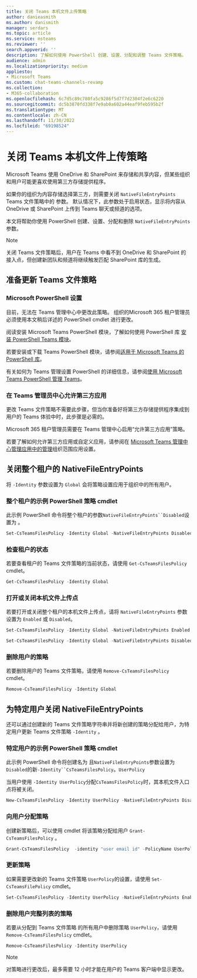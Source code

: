 ```yaml
---
title: 关闭 Teams 本机文件上传策略
author: danieasmith
ms.author: danismith
manager: serdars
ms.topic: article
ms.service: msteams
ms.reviewer: ''
search.appverid: ''
description: 了解如何使用 PowerShell 创建、设置、分配和调整 Teams 文件策略。
audience: admin
ms.localizationpriority: medium
appliesto:
- Microsoft Teams
ms.custom: chat-teams-channels-revamp
ms.collection:
- M365-collaboration
ms.openlocfilehash: 6c7d5c89c780fa5c9286f5d7f7d2304f2e6c6220
ms.sourcegitcommit: dc5b3870fd338f7e9ab0a602a44eaf9feb595b2f
ms.translationtype: MT
ms.contentlocale: zh-CN
ms.lasthandoff: 11/30/2022
ms.locfileid: "69198524"
---
```

# <a name="turn-off-teams-native-file-upload-policy"></a>关闭 Teams 本机文件上传策略

Microsoft Teams 使用 OneDrive 和 SharePoint 来存储和共享内容，但某些组织和用户可能更喜欢使用第三方存储提供程序。  

如果你的组织为内容存储选择第三方，则需要关闭 `NativeFileEntryPoints` Teams 文件策略中的 参数。 默认情况下，此参数处于启用状态，显示将内容从 OneDrive 或 SharePoint 上传到 Teams 聊天或频道的选项。

本文将帮助你使用 PowerShell 创建、设置、分配和删除 `NativeFileEntryPoints` 参数。

>[!NOTE]
>关闭 Teams 文件策略后，用户在 Teams 中看不到 OneDrive 和 SharePoint 的接入点，但创建新团队和频道将继续触发匹配 SharePoint 库的生成。

## <a name="prepare-to-update-the-teams-files-policy"></a>准备更新 Teams 文件策略

### <a name="set-up-microsoft-powershell"></a>Microsoft PowerShell 设置

目前，无法在 Teams 管理中心中更改此策略。 组织的Microsoft 365 租户管理员必须使用本文稍后详述的 PowerShell cmdlet 进行更改。

阅读安装 Microsoft Teams PowerShell 模块，了解如何使用 PowerShell 库 [安装 PowerShell Teams 模块](teams-powershell-install.md)。

若要安装或下载 Teams PowerShell 模块，请参阅[适用于 Microsoft Teams 的 PowerShell 库](https://www.powershellgallery.com/packages/MicrosoftTeams/3.0.0)。

有关如何为 Teams 管理设置 PowerShell 的详细信息，请参阅[使用 Microsoft Teams PowerShell 管理 Teams](teams-powershell-managing-teams.md)。

### <a name="allow-third-party-apps-in-teams-admin-center"></a>在 Teams 管理员中心允许第三方应用

更改 Teams 文件策略不需要此步骤，但当你准备好将第三方存储提供程序集成到用户的 Teams 体验中时，此步骤是必需的。

Microsoft 365 租户管理员需要在 Teams 管理中心启用“允许第三方应用”策略。

若要了解如何允许第三方应用或自定义应用，请参阅在 [Microsoft Teams 管理中心管理应用中的管理](/microsoftteams/manage-apps#manage-org-wide-app-settings)组织范围应用设置。

## <a name="turn-off-nativefileentrypoints-for-your-entire-tenant"></a>关闭整个租户的 NativeFileEntryPoints

将 `-Identity` 参数设置为 `Global` 会将策略设置应用于组织中的所有用户。

### <a name="sample-powershell-policy-cmdlet-for-entire-tenant"></a>整个租户的示例 PowerShell 策略 cmdlet

此示例 PowerShell 命令将整个租户的参数`NativeFileEntryPoints``Disabled`设置为 。

```powershell
Set-CsTeamsFilesPolicy -Identity Global -NativeFileEntryPoints Disabled
```

### <a name="check-the-status-of-your-tenant"></a>检查租户的状态  

若要查看租户的 Teams 文件策略的当前状态，请使用 `Get-CsTeamsFilesPolicy` cmdlet。

```powershell
Get-CsTeamsFilesPolicy -Identity Global
```

### <a name="turn-on-or-turn-off-native-file-upload-point"></a>打开或关闭本机文件上传点

若要打开或关闭整个租户的本机文件上传点，请将 `NativeFileEntryPoints` 参数设置为 `Enabled` 或 `Disabled`。

```powershell
Set-CsTeamsFilesPolicy -Identity Global -NativeFileEntryPoints Enabled
```

```powershell
Set-CsTeamsFilesPolicy -Identity Global -NativeFileEntryPoints Disabled
```

### <a name="remove-the-policy-for-your-users"></a>删除用户的策略

若要删除用户的 Teams 文件策略，请使用 `Remove-CsTeamsFilesPolicy` cmdlet。

```powershell
Remove-CsTeamsFilesPolicy -Identity Global
```

## <a name="turn-off-nativefileentrypoints-for-specific-users"></a>为特定用户关闭 NativeFileEntryPoints

还可以通过创建新的 Teams 文件策略字符串并将新创建的策略分配给用户，为特定用户更新 Teams 文件策略 `-Identity` 。

### <a name="sample-powershell-policy-cmdlet-for-specific-users"></a>特定用户的示例 PowerShell 策略 cmdlet

此示例 PowerShell 命令将创建名为 且`NativeFileEntryPoints`参数设置为 `Disabled`的新`-Identity``CsTeamsFilesPolicy`。`UserPolicy`

当用户使用 `-Identity UserPolicy`分配`CsTeamsFilesPolicy`时，其本机文件入口点将被关闭。

```powershell
New-CsTeamsFilesPolicy -Identity UserPolicy -NativeFileEntryPoints Disabled
```

### <a name="assign-a-policy-to-user"></a>向用户分配策略

创建新策略后，可以使用 cmdlet 将该策略分配给用户 `Grant-CsTeamsFilesPolicy` 。

```powershell
Grant-CsTeamsFilesPolicy  -identity "user email id" -PolicyName UserPolicy
```

### <a name="update-the-policy"></a>更新策略

如果需要更改新的 Teams 文件策略 `UserPolicy`的设置，请使用 `Set-CsTeamsFilePolicy` cmdlet。

```powershell
Set-CsTeamsFilesPolicy -Identity UserPolicy -NativeFileEntryPoints Enabled
```

### <a name="remove-the-policy-for-the-complete-list-of-users"></a>删除用户完整列表的策略

若要从分配到 Teams 文件策略 的所有用户中删除策略 `UserPolicy`，请使用 `Remove-CsTeamsFilesPolicy` cmdlet。

```powershell
Remove-CsTeamsFilesPolicy -Identity UserPolicy
```
>[!NOTE]
> 对策略进行更改后，最多需要 12 小时才能在用户的 Teams 客户端中显示更改。
